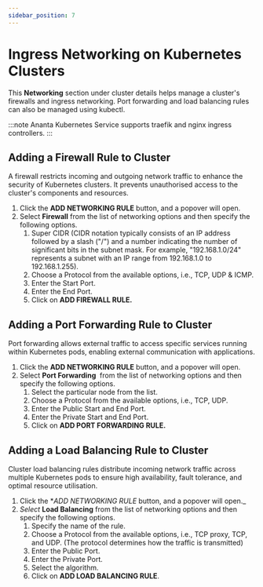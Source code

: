 ```yaml
---
sidebar_position: 7
---
```

# Ingress Networking on Kubernetes Clusters

This **Networking** section under cluster details helps manage a cluster's firewalls and ingress networking. Port forwarding and load balancing rules can also be managed using kubectl.

:::note
Ananta Kubernetes Service supports traefik and nginx ingress controllers.
:::

## Adding a Firewall Rule to Cluster

A firewall restricts incoming and outgoing network traffic to enhance the security of Kubernetes clusters. It prevents unauthorised access to the cluster's components and resources.

1. Click the **ADD NETWORKING RULE** button, and a popover will open.
2. Select **Firewall** from the list of networking options and then specify the following options.
    1. Super CIDR (CIDR notation typically consists of an IP address followed by a slash ("/") and a number indicating the number of significant bits in the subnet mask. For example, "192.168.1.0/24" represents a subnet with an IP range from 192.168.1.0 to 192.168.1.255).
    2. Choose a Protocol from the available options, i.e., TCP, UDP & ICMP.
    3. Enter the Start Port.
    4. Enter the End Port.
    5. Click on **ADD FIREWALL RULE.**

## Adding a Port Forwarding Rule to Cluster

Port forwarding allows external traffic to access specific services running within Kubernetes pods, enabling external communication with applications.

1. Click the **ADD NETWORKING RULE** button, and a popover will open.
2. Select **Port Forwarding**  from the list of networking options and then specify the following options.
    1. Select the particular node from the list.
    2. Choose a Protocol from the available options, i.e., TCP, UDP.
    3. Enter the Public Start and End Port.
    4. Enter the Private Start and End Port.
    5. Click on **ADD PORT FORWARDING RULE.**

## Adding a Load Balancing Rule to Cluster

Cluster load balancing rules distribute incoming network traffic across multiple Kubernetes pods to ensure high availability, fault tolerance, and optimal resource utilisation.

1. Click the **ADD NETWORKING RULE* button, and a popover will open._
2. _Select_ **Load Balancing** from the list of networking options and then specify the following options.
    1. Specify the name of the rule.
    2. Choose a Protocol from the available options, i.e., TCP proxy, TCP, and UDP. (The protocol determines how the traffic is transmitted)
    3. Enter the Public Port.
    4. Enter the Private Port.
    5. Select the algorithm.
    6. Click on **ADD LOAD BALANCING RULE**.

